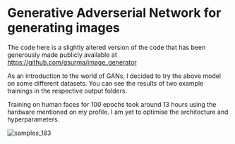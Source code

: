 # Generative Adverserial Network for generating images

The code here is a slightly altered version of the code that has been generously made publicly available at https://github.com/gsurma/image_generator

As an introduction to the world of GANs, I decided to try the above model on some different datasets. You can see the results of two example trainings in the respective output folders.

Training on human faces for 100 epochs took around 13 hours using the hardware mentioned on my profile. I am yet to optimise the architecture and hyperparameters.


![samples_183](https://user-images.githubusercontent.com/42882697/206129682-e972310f-7aba-427c-b7fd-12ee46f40fc9.png)
